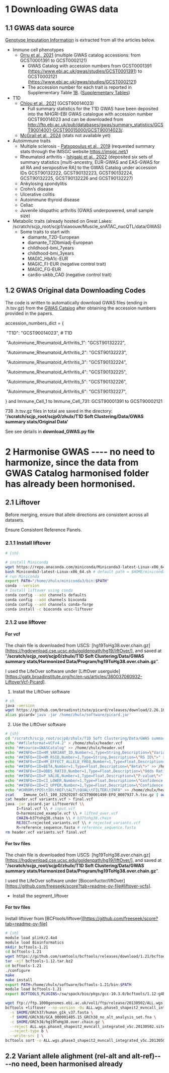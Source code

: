 # 1 Downloading GWAS data

## 1.1 GWAS data source

[Genotype Imputation Information](https://docs.google.com/spreadsheets/d/1l0u3dfIYQImFPsy1rGyCjebZeVbtcU6L0zyITQKowDk/edit?gid=0#gid=0) is extracted from all the articles below.

- Immune cell phenotypes
  - [Orru et al., 2021](https://www.nature.com/articles/s41588-020-0684-4) (multiple GWAS catalog accessions: from GCST0001391 to GCST0002121)
    - GWAS Catalog with accession numbers from GCST0001391 (https://www.ebi.ac.uk/gwas/studies/GCST0001391) to GCST0002121 (https://www.ebi.ac.uk/gwas/studies/GCST0002121)
    - The accession number for each trait is reported in Supplementary Table [1B](https://www.nature.com/articles/s41588-020-0684-4#MOESM3). ([Supplementary Tables](https://static-content.springer.com/esm/art%3A10.1038%2Fs41588-020-0684-4/MediaObjects/41588_2020_684_MOESM3_ESM.xlsx))
- T1D
  - [Chiou et al., 2021](https://www.nature.com/articles/s41586-021-03552-w) (GCST90014023)
    - Full summary statistics for the T1D GWAS have been deposited into the NHGRI-EBI GWAS catalogue with accession number GCST90014023 and can be downloaded from http://ftp.ebi.ac.uk/pub/databases/gwas/summary_statistics/GCST90014001-GCST90015000/GCST90014023/. 
  - [McGrail et al., 2024](https://www.medrxiv.org/content/10.1101/2024.07.31.24311310v1) (stats not available yet) 
- Autoimmune traits
  - Multiple sclerosis - [Patsopoulus et al., 2019](https://www.science.org/doi/full/10.1126/science.aav7188) (requested summary stats through the IMSGC website https://imsgc.net/)
  - Rheumatoid arthritis - [Ishigaki et al., 2022](https://www.nature.com/articles/s41588-022-01213-w) (deposited six sets of summary statistics [multi-ancestry, EUR-GWAS and EAS-GWAS for all RA and seropositive RA] to the GWAS Catalog under accession IDs GCST90132222, GCST90132223, GCST90132224, GCST90132225, GCST90132226 and GCST90132227)
  - Ankylosing spondylitis
  - Crohn’s disease
  - Ulcerative colitis
  - Autoimmune thyroid disease
  - Celiac
  - Juvenile idiopathic arthritis (GWAS underpowered, small sample size)
- Metabolic traits (already hosted on Great Lakes: /scratch/scjp_root/scjp1/xiaoouw/Muscle_snATAC_nucQTL/data/GWAS)
  - Some traits to start with
    - diamante_T2D-European
    - diamante_T2Dbmiadj-European
    - childhood-bmi_7years
    - childhood-bmi_3years
    - MAGIC_HbA1c-EUR
    - MAGIC_FI-EUR (negative control trait)
    - MAGIC_FG-EUR
    - cardio-ukbb_CAD (negative control trait)

## 1.2 GWAS Original data Downloading Codes

The code is written to automatically download GWAS files (ending in .h.tsv.gz) from the [GWAS Catalog](https://www.ebi.ac.uk/gwas/home) after obtaining the accession numbers provided in the papers.

accession_numbers_dict = {

​    "T1D": "GCST90014023",  # T1D

​    "Autoimmune_Rheumatoid_Arthritis_1": "GCST90132222", 

​    "Autoimmune_Rheumatoid_Arthritis_2": "GCST90132223",

​    "Autoimmune_Rheumatoid_Arthritis_3": "GCST90132224",

​    "Autoimmune_Rheumatoid_Arthritis_4": "GCST90132225",

​    "Autoimmune_Rheumatoid_Arthritis_5": "GCST90132226",

​    "Autoimmune_Rheumatoid_Arthritis_6": "GCST90132227",

} and  Immune_Cell_1 to Immune_Cell_731: GCST90001391 to GCST90002121

738 .h.tsv.gz files in total are saved in the directory: **'/scratch/scjp_root/scjp0/zhulx/T1D Soft Clustering/Data/GWAS summary stats/Original Data'**

See see details in **download_GWAS.py file**

# 2 Harmonise GWAS ---- no need to harmonize, since the data from GWAS Catalog harmonised folder has already been hormonised.

## 2.1  Liftover

Before merging, ensure that allele directions are consistent across all datasets.

Ensure Consistent Reference Panels.

### 2.1.1 Install liftover

```sh
# {sh}

# install Miniconda
wget https://repo.anaconda.com/miniconda/Miniconda3-latest-Linux-x86_64.sh
bash Miniconda3-latest-Linux-x86_64.sh # default path = $HOME/miniconda3
# run Miniconda
export PATH="/home/zhulx/miniconda3/bin:$PATH"
conda --version
# Install liftover using conda
conda config --add channels defaults
conda config --add channels bioconda
conda config --add channels conda-forge
conda install -c bioconda ucsc-liftover
```

### 2.1.2 use liftover

#### For vcf

The chain file is downloaded from USCS:  [hg19ToHg38.over.chain.gz][https://hgdownload.cse.ucsc.edu/goldenpath/hg19/liftOver/], and saved at "**/scratch/scjp_root/scjp0/zhulx/T1D Soft Clustering/Data/GWAS summary stats/Harmonized Data/Program/hg19ToHg38.over.chain.gz**".



I used the LifeOver software under [LiftOver userguide][https://gatk.broadinstitute.org/hc/en-us/articles/360037060932-LiftoverVcf-Picard]. 

1. Install the LiftOver software

```sh
# sh
java -version
wget https://github.com/broadinstitute/picard/releases/download/2.26.10/picard.jar
alias picard='java -jar /home/zhulx/software/picard.jar'
```

2. Use the LiftOver software

```sh
# {sh}
cd "/scratch/scjp_root/scjp0/zhulx/T1D Soft Clustering/Data/GWAS summary stats/Original Data"
echo "##fileformat=VCFv4.2" > /home/zhulx/header.vcf
echo "##source=GWASCatalog" >> /home/zhulx/header.vcf
echo "##INFO=<ID=HM_VARIANT_ID,Number=1,Type=String,Description=\"Variant ID in Harmonization\">" >> /home/zhulx/header.vcf
echo "##INFO=<ID=HM_RSID,Number=1,Type=String,Description=\"RS ID\">" >> /home/zhulx/header.vcf
echo "##INFO=<ID=HM_EFFECT_ALLELE_FREQ,Number=1,Type=Float,Description=\"Effect Allele Frequency\">" >> /home/zhulx/header.vcf
echo "##INFO=<ID=BETA,Number=1,Type=Float,Description=\"Beta\">" >> /home/zhulx/header.vcf
echo "##INFO=<ID=ODDS_RATIO,Number=1,Type=Float,Description=\"Odds Ratio\">" >> /home/zhulx/header.vcf
echo "##INFO=<ID=P_VALUE,Number=1,Type=Float,Description=\"P-value\">" >> /home/zhulx/header.vcf
echo "##INFO=<ID=CI_LOWER,Number=1,Type=Float,Description=\"Confidence Interval Lower Bound\">" >> /home/zhulx/header.vcf
echo "##INFO=<ID=CI_UPPER,Number=1,Type=Float,Description=\"Confidence Interval Upper Bound\">" >> /home/zhulx/header.vcf
echo "#CHROM\tPOS\tID\tREF\tALT\tQUAL\tFILTER\tINFO" >> /home/zhulx/header.vcf
zcat 	Immune_Cell_100_32929287-GCST90001490-EFO_0007937.h.tsv.gz | awk -v OFS='\t' 'NR > 1 {print $1, $2, ".", $3, $4, ".", "PASS", "AF=" $5}' >> variants.vcf
cat header.vcf variants.vcf > final.vcf
java -jar picard.jar LiftoverVcf \\ 
     I=final.vcf \\ # input.vcf
     O=harmonized_example.vcf \\ # lifted_over.vcf
     CHAIN=b37tohg38.chain \\ # b37tohg38.chain
     REJECT=rejected_variants.vcf \\ # rejected_variants.vcf
     R=reference_sequence.fasta # reference_sequence.fasta
rm header.vcf variants.vcf final.vcf

```

#### For tsv files

The chain file is downloaded from USCS:  [hg19ToHg38.over.chain.gz][https://hgdownload.cse.ucsc.edu/goldenpath/hg19/liftOver/], and saved at "**/scratch/scjp_root/scjp0/zhulx/T1D Soft Clustering/Data/GWAS summary stats/Harmonized Data/Program/hg19ToHg38.over.chain.gz**".

I used the LifeOver software under [Bioconfuctor/liftOver][https://github.com/freeseek/score?tab=readme-ov-file#liftover-vcfs].

- Install the segment_liftover

#### For tsv files

Install liftover from [BCFtools/liftover][https://github.com/freeseek/score?tab=readme-ov-file]

```sh
# {sh}
module load plink/2.4a4
module load Bioinformatics
mkdir bcftools-1.21
cd bcftools-1.21
wget https://github.com/samtools/bcftools/releases/download/1.21/bcftools-1.21.tar.bz2
tar -xjf bcftools-1.12.tar.bz2
cd bcftools-1.21
./configure
make
make install
export PATH=/home/zhulx/software/bcftools-1.21/bin:$PATH
module load bcftools-1.21
export BCFTOOLS_PLUGINS=/sw/spack/bio/pkgs/gcc-10.3.0/bcftools/1.12-g4b275ez/libexec/bcftools # found at "which bcftools /sw/spack/bio/pkgs/gcc-10.3.0/bcftools/1.12-g4b275ez/bin/bcftools" 

wget ftp://ftp.1000genomes.ebi.ac.uk/vol1/ftp/release/20130502/ALL.wgs.phase3_shapeit2_mvncall_integrated_v5c.20130502.sites.vcf.gz{,.tbi}
bcftools +liftover --no-version -Ou ALL.wgs.phase3_shapeit2_mvncall_integrated_v5c.20130502.sites.vcf.gz -- \
  -s $HOME/GRCh37/human_g1k_v37.fasta \
  -f $HOME/GRCh38/GCA_000001405.15_GRCh38_no_alt_analysis_set.fna \
  -c $HOME/GRCh38/hg19ToHg38.over.chain.gz \
  --reject ALL.wgs.phase3_shapeit2_mvncall_integrated_v5c.20130502.sites.reject.bcf \
  --reject-type b \
  --write-src | \
bcftools sort -o ALL.wgs.phase3_shapeit2_mvncall_integrated_v5c.20130502.sites.hg38.bcf -Ob --write-index
```





## 2.2 Variant allele alighment (rel-alt and alt-ref)----no need, been harmonised already



